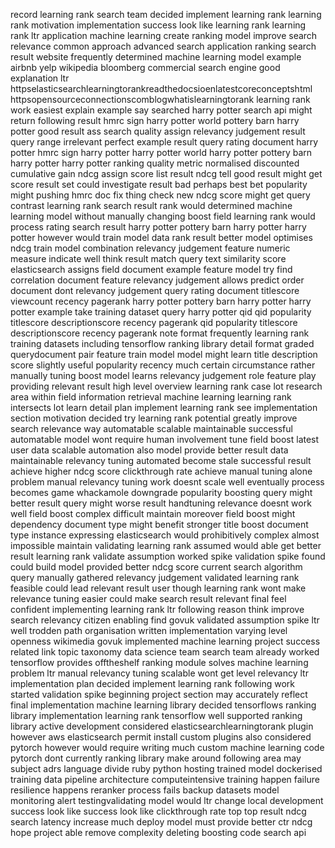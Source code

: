 record learning rank search team decided implement learning rank learning rank motivation implementation success look like learning rank learning rank ltr application machine learning create ranking model improve search relevance common approach advanced search application ranking search result website frequently determined machine learning model example airbnb yelp wikipedia bloomberg commercial search engine good explanation ltr httpselasticsearchlearningtorankreadthedocsioenlatestcoreconceptshtml httpsopensourceconnectionscomblogwhatislearningtorank learning rank work easiest explain example say searched harry potter search api might return following result hmrc sign harry potter world pottery barn harry potter good result ass search quality assign relevancy judgement result query range irrelevant perfect example result query rating document harry potter hmrc sign harry potter harry potter world harry potter pottery barn harry potter harry potter ranking quality metric normalised discounted cumulative gain ndcg assign score list result ndcg tell good result might get score result set could investigate result bad perhaps best bet popularity might pushing hmrc doc fix thing check new ndcg score might get query contrast learning rank search result rank would determined machine learning model without manually changing boost field learning rank would process rating search result harry potter pottery barn harry potter harry potter however would train model data rank result better model optimises ndcg train model combination relevancy judgement feature numeric measure indicate well think result match query text similarity score elasticsearch assigns field document example feature model try find correlation document feature relevancy judgement allows predict order document dont relevancy judgement query rating document titlescore viewcount recency pagerank harry potter pottery barn harry potter harry potter example take training dataset query harry potter qid qid popularity titlescore descriptionscore recency pagerank qid popularity titlescore descriptionscore recency pagerank note format frequently learning rank training datasets including tensorflow ranking library detail format graded querydocument pair feature train model model might learn title description score slightly useful popularity recency much certain circumstance rather manually tuning boost model learns relevancy judgement role feature play providing relevant result high level overview learning rank case lot research area within field information retrieval machine learning learning rank intersects lot learn detail plan implement learning rank see implementation section motivation decided try learning rank potential greatly improve search relevance way automatable scalable maintainable successful automatable model wont require human involvement tune field boost latest user data scalable automation also model provide better result data maintainable relevancy tuning automated become stale successful result achieve higher ndcg score clickthrough rate achieve manual tuning alone problem manual relevancy tuning work doesnt scale well eventually process becomes game whackamole downgrade popularity boosting query might better result query might worse result handtuning relevance doesnt work well field boost complex difficult maintain moreover field boost might dependency document type might benefit stronger title boost document type instance expressing elasticsearch would prohibitively complex almost impossible maintain validating learning rank assumed would able get better result learning rank validate assumption worked spike validation spike found could build model provided better ndcg score current search algorithm query manually gathered relevancy judgement validated learning rank feasible could lead relevant result user though learning rank wont make relevance tuning easier could make search result relevant final feel confident implementing learning rank ltr following reason think improve search relevancy citizen enabling find govuk validated assumption spike ltr well trodden path organisation written implementation varying level openness wikimedia govuk implemented machine learning project success related link topic taxonomy data science team search team already worked tensorflow provides offtheshelf ranking module solves machine learning problem ltr manual relevancy tuning scalable wont get level relevancy ltr implementation plan decided implement learning rank following work started validation spike beginning project section may accurately reflect final implementation machine learning library decided tensorflows ranking library implementation learning rank tensorflow well supported ranking library active development considered elasticsearchlearningtorank plugin however aws elasticsearch permit install custom plugins also considered pytorch however would require writing much custom machine learning code pytorch dont currently ranking library make around following area may subject adrs language divide ruby python hosting trained model dockerised training data pipeline architecture computeintensive training happen failure resilience happens reranker process fails backup datasets model monitoring alert testingvalidating model would ltr change local development success look like success look like clickthrough rate top top result ndcg search latency increase much deploy model must provide better ctr ndcg hope project able remove complexity deleting boosting code search api